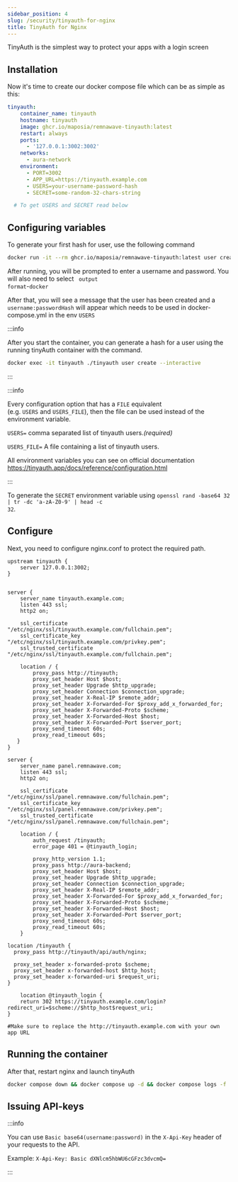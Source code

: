 ```yaml
---
sidebar_position: 4
slug: /security/tinyauth-for-nginx
title: TinyAuth for Nginx
---
```


TinyAuth is the simplest way to protect your apps with a login screen

## Installation

Now it's time to create our docker compose file which can be as simple as this:

```yaml title="docker-compose.yml"
tinyauth:
    container_name: tinyauth
    hostname: tinyauth
    image: ghcr.io/maposia/remnawave-tinyauth:latest
    restart: always
    ports:
      - '127.0.0.1:3002:3002'
    networks:
      - aura-network
    environment:
      - PORT=3002
      - APP_URL=https://tinyauth.example.com
      - USERS=your-username-password-hash
      - SECRET=some-random-32-chars-string

  # To get USERS and SECRET read below

```

## Configuring variables

To generate your first hash for user, use the following command

```bash
docker run -it --rm ghcr.io/maposia/remnawave-tinyauth:latest user create --interactive
```

After running, you will be prompted to enter a username and password. You will also need to select <code>
output format</code>-<code>docker</code>

After that, you will see a message that the user has been created and a <code>username:passwordHash</code> will appear which needs to be used in docker-compose.yml in the env <code>USERS</code>

:::info

After you start the container, you can generate a hash for a user using the running tinyAuth container with the command.

```bash
docker exec -it tinyauth ./tinyauth user create --interactive
```

:::

:::info

Every configuration option that has a `FILE` equivalent (e.g. `USERS` and `USERS_FILE`), then the file can be used instead of the environment variable.

`USERS=` comma separated list of tinyauth users.*(required)*

`USERS_FILE=` A file containing a list of tinyauth users.

All environment variables you can see on official documentation https://tinyauth.app/docs/reference/configuration.html

:::

To generate the <code>SECRET</code> environment variable using <code>openssl rand -base64 32 | tr -dc 'a-zA-Z0-9' | head -c 32</code>.

## Configure 

Next, you need to configure nginx.conf to protect the required path.

```nginx title="nginx.conf"
upstream tinyauth {
    server 127.0.0.1:3002;
}


server {
    server_name tinyauth.example.com;
    listen 443 ssl;
    http2 on;

    ssl_certificate "/etc/nginx/ssl/tinyauth.example.com/fullchain.pem";
    ssl_certificate_key "/etc/nginx/ssl/tinyauth.example.com/privkey.pem";
    ssl_trusted_certificate "/etc/nginx/ssl/tinyauth.example.com/fullchain.pem";

    location / {
        proxy_pass http://tinyauth;
        proxy_set_header Host $host;
        proxy_set_header Upgrade $http_upgrade;
        proxy_set_header Connection $connection_upgrade;
        proxy_set_header X-Real-IP $remote_addr;
        proxy_set_header X-Forwarded-For $proxy_add_x_forwarded_for;
        proxy_set_header X-Forwarded-Proto $scheme;
        proxy_set_header X-Forwarded-Host $host;
        proxy_set_header X-Forwarded-Port $server_port;
        proxy_send_timeout 60s;
        proxy_read_timeout 60s;
   }
}

server {
    server_name panel.remnawave.com;
    listen 443 ssl;
    http2 on;

    ssl_certificate "/etc/nginx/ssl/panel.remnawave.com/fullchain.pem";
    ssl_certificate_key "/etc/nginx/ssl/panel.remnawave.com/privkey.pem";
    ssl_trusted_certificate "/etc/nginx/ssl/panel.remnawave.com/fullchain.pem";

    location / {
        auth_request /tinyauth;                         
        error_page 401 = @tinyauth_login;

        proxy_http_version 1.1;
        proxy_pass http://aura-backend;
        proxy_set_header Host $host;
        proxy_set_header Upgrade $http_upgrade;
        proxy_set_header Connection $connection_upgrade;
        proxy_set_header X-Real-IP $remote_addr;
        proxy_set_header X-Forwarded-For $proxy_add_x_forwarded_for;
        proxy_set_header X-Forwarded-Proto $scheme;
        proxy_set_header X-Forwarded-Host $host;
        proxy_set_header X-Forwarded-Port $server_port;
        proxy_send_timeout 60s;
        proxy_read_timeout 60s;
    }

location /tinyauth {
  proxy_pass http://tinyauth/api/auth/nginx;

  proxy_set_header x-forwarded-proto $scheme;
  proxy_set_header x-forwarded-host $http_host;
  proxy_set_header x-forwarded-uri $request_uri;
}

    location @tinyauth_login {
    return 302 https://tinyauth.example.com/login?redirect_uri=$scheme://$http_host$request_uri; 
}

#Make sure to replace the http://tinyauth.example.com with your own app URL
```

## Running the container

After that, restart nginx and launch tinyAuth

```bash
docker compose down && docker compose up -d && docker compose logs -f
```

## Issuing API-keys

:::info
 
You can use <code>Basic base64(username:password)</code> in the `X-Api-Key` header of your requests to the API.

Example: `X-Api-Key: Basic dXNlcm5hbWU6cGFzc3dvcmQ=`

:::
